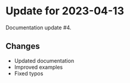 # Update for 2023-04-13

Documentation update #4.

## Changes

- Updated documentation
- Improved examples
- Fixed typos
